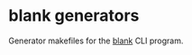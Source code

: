 # blank generators

Generator makefiles for the [blank](https://github.com/makeblank/blank) CLI program.
